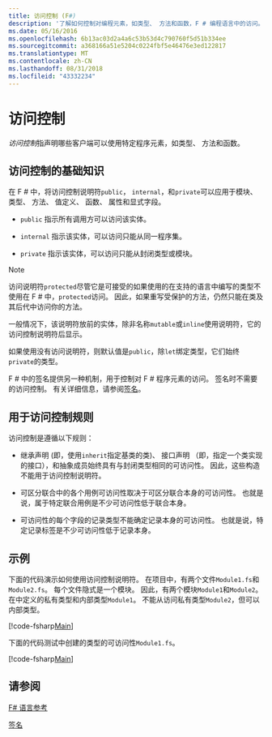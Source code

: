 ```yaml
---
title: 访问控制 (F#)
description: '了解如何控制对编程元素，如类型、 方法和函数，F # 编程语言中的访问。'
ms.date: 05/16/2016
ms.openlocfilehash: 6b13ac03d2a4a6c53b53d4c790760f5d51b334ee
ms.sourcegitcommit: a368166a51e5204c0224fbf5e46476e3ed122817
ms.translationtype: MT
ms.contentlocale: zh-CN
ms.lasthandoff: 08/31/2018
ms.locfileid: "43332234"
---
```

# <a name="access-control"></a>访问控制

*访问控制*指声明哪些客户端可以使用特定程序元素，如类型、 方法和函数。

## <a name="basics-of-access-control"></a>访问控制的基础知识
在 F # 中，将访问控制说明符`public`， `internal`，和`private`可以应用于模块、 类型、 方法、 值定义、 函数、 属性和显式字段。

- `public` 指示所有调用方可以访问该实体。

- `internal` 指示该实体，可以访问只能从同一程序集。

- `private` 指示该实体，可以访问只能从封闭类型或模块。

>[!NOTE] 
访问说明符`protected`尽管它是可接受的如果使用的在支持的语言中编写的类型不使用在 F # 中，`protected`访问。 因此，如果重写受保护的方法，仍然只能在类及其后代中访问你的方法。

一般情况下，该说明符放前的实体，除非名称`mutable`或`inline`使用说明符，它的访问控制说明符后显示。

如果使用没有访问说明符，则默认值是`public`，除`let`绑定类型，它们始终`private`的类型。

F # 中的签名提供另一种机制，用于控制对 F # 程序元素的访问。 签名时不需要的访问控制。 有关详细信息，请参阅[签名](signatures.md)。

## <a name="rules-for-access-control"></a>用于访问控制规则
访问控制是遵循以下规则：

- 继承声明 (即，使用`inherit`指定基类的类)、 接口声明 （即，指定一个类实现的接口），和抽象成员始终具有与封闭类型相同的可访问性。 因此，这些构造不能用于访问控制说明符。

- 可区分联合中的各个用例可访问性取决于可区分联合本身的可访问性。 也就是说，属于特定联合用例是不少可访问性低于联合本身。

- 可访问性的每个字段的记录类型不能确定记录本身的可访问性。 也就是说，特定记录标签是不少可访问性低于记录本身。

## <a name="example"></a>示例
下面的代码演示如何使用访问控制说明符。 在项目中，有两个文件`Module1.fs`和`Module2.fs`。 每个文件隐式是一个模块。 因此，有两个模块`Module1`和`Module2`。 在中定义的私有类型和内部类型`Module1`。 不能从访问私有类型`Module2`，但可以内部类型。

[!code-fsharp[Main](../../../samples/snippets/fsharp/access-control/snippet1.fs)]
    
下面的代码测试中创建的类型的可访问性`Module1.fs`。

[!code-fsharp[Main](../../../samples/snippets/fsharp/access-control/snippet2.fs)]
    
## <a name="see-also"></a>请参阅
[F# 语言参考](index.md)

[签名](signatures.md)
